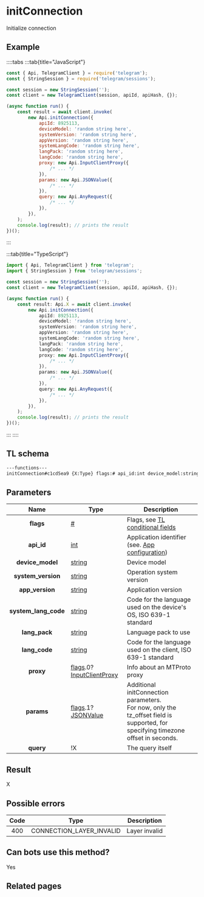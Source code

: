 # initConnection

Initialize connection

## Example

::::tabs
:::tab{title="JavaScript"}

```js
const { Api, TelegramClient } = require('telegram');
const { StringSession } = require('telegram/sessions');

const session = new StringSession('');
const client = new TelegramClient(session, apiId, apiHash, {});

(async function run() {
    const result = await client.invoke(
        new Api.initConnection({
            apiId: 8925113,
            deviceModel: 'random string here',
            systemVersion: 'random string here',
            appVersion: 'random string here',
            systemLangCode: 'random string here',
            langPack: 'random string here',
            langCode: 'random string here',
            proxy: new Api.InputClientProxy({
                /* ... */
            }),
            params: new Api.JSONValue({
                /* ... */
            }),
            query: new Api.AnyRequest({
                /* ... */
            }),
        }),
    );
    console.log(result); // prints the result
})();
```

:::

:::tab{title="TypeScript"}

```ts
import { Api, TelegramClient } from 'telegram';
import { StringSession } from 'telegram/sessions';

const session = new StringSession('');
const client = new TelegramClient(session, apiId, apiHash, {});

(async function run() {
    const result: Api.X = await client.invoke(
        new Api.initConnection({
            apiId: 8925113,
            deviceModel: 'random string here',
            systemVersion: 'random string here',
            appVersion: 'random string here',
            systemLangCode: 'random string here',
            langPack: 'random string here',
            langCode: 'random string here',
            proxy: new Api.InputClientProxy({
                /* ... */
            }),
            params: new Api.JSONValue({
                /* ... */
            }),
            query: new Api.AnyRequest({
                /* ... */
            }),
        }),
    );
    console.log(result); // prints the result
})();
```

:::
::::

## TL schema

```txt
---functions---
initConnection#c1cd5ea9 {X:Type} flags:# api_id:int device_model:string system_version:string app_version:string system_lang_code:string lang_pack:string lang_code:string proxy:flags.0?InputClientProxy params:flags.1?JSONValue query:!X = X;
```

## Parameters

|         Name         | Type                                                                                                                                               | Description                                                                                                                         |
| :------------------: | -------------------------------------------------------------------------------------------------------------------------------------------------- | ----------------------------------------------------------------------------------------------------------------------------------- |
|      **flags**       | [#](https://core.telegram.org/type/%23)                                                                                                            | Flags, see [TL conditional fields](https://core.telegram.org/mtproto/TL-combinators#conditional-fields)                             |
|      **api_id**      | [int](https://core.telegram.org/type/int)                                                                                                          | Application identifier (see. [App configuration](https://core.telegram.org/myapp))                                                  |
|   **device_model**   | [string](https://core.telegram.org/type/string)                                                                                                    | Device model                                                                                                                        |
|  **system_version**  | [string](https://core.telegram.org/type/string)                                                                                                    | Operation system version                                                                                                            |
|   **app_version**    | [string](https://core.telegram.org/type/string)                                                                                                    | Application version                                                                                                                 |
| **system_lang_code** | [string](https://core.telegram.org/type/string)                                                                                                    | Code for the language used on the device's OS, ISO 639-1 standard                                                                   |
|    **lang_pack**     | [string](https://core.telegram.org/type/string)                                                                                                    | Language pack to use                                                                                                                |
|    **lang_code**     | [string](https://core.telegram.org/type/string)                                                                                                    | Code for the language used on the client, ISO 639-1 standard                                                                        |
|      **proxy**       | [flags](https://core.telegram.org/mtproto/TL-combinators#conditional-fields).0?[InputClientProxy](https://core.telegram.org/type/InputClientProxy) | Info about an MTProto proxy                                                                                                         |
|      **params**      | [flags](https://core.telegram.org/mtproto/TL-combinators#conditional-fields).1?[JSONValue](https://core.telegram.org/type/JSONValue)               | Additional initConnection parameters.<br>For now, only the tz_offset field is supported, for specifying timezone offset in seconds. |
|      **query**       | !X                                                                                                                                                 | The query itself                                                                                                                    |

## Result

X

## Possible errors

| Code | Type                     | Description   |
| :--: | ------------------------ | ------------- |
| 400  | CONNECTION_LAYER_INVALID | Layer invalid |

## Can bots use this method?

Yes

## Related pages
